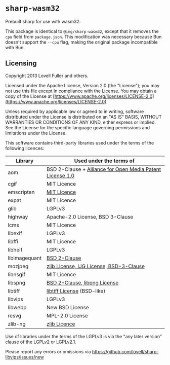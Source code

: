 # `sharp-wasm32`

Prebuilt sharp for use with wasm32.

This package is identical to `@img/sharp-wasm32`, except that it removes the `cpu` field from
`package.json`. This modification was necessary because Bun doesn't support the `--cpu` flag,
making the original package incompatible with Bun.

## Licensing

Copyright 2013 Lovell Fuller and others.

Licensed under the Apache License, Version 2.0 (the "License");
you may not use this file except in compliance with the License.
You may obtain a copy of the License at
[https://www.apache.org/licenses/LICENSE-2.0](https://www.apache.org/licenses/LICENSE-2.0)

Unless required by applicable law or agreed to in writing, software
distributed under the License is distributed on an "AS IS" BASIS,
WITHOUT WARRANTIES OR CONDITIONS OF ANY KIND, either express or implied.
See the License for the specific language governing permissions and
limitations under the License.

This software contains third-party libraries
used under the terms of the following licences:

| Library       | Used under the terms of                                                                                  |
| ------------- | -------------------------------------------------------------------------------------------------------- |
| aom           | BSD 2-Clause + [Alliance for Open Media Patent License 1.0](https://aomedia.org/license/patent-license/) |
| cgif          | MIT Licence                                                                                              |
| emscripten    | [MIT Licence](https://github.com/emscripten-core/emscripten/blob/main/LICENSE)                           |
| expat         | MIT Licence                                                                                              |
| glib          | LGPLv3                                                                                                   |
| highway       | Apache-2.0 License, BSD 3-Clause                                                                         |
| lcms          | MIT Licence                                                                                              |
| libexif       | LGPLv3                                                                                                   |
| libffi        | MIT Licence                                                                                              |
| libheif       | LGPLv3                                                                                                   |
| libimagequant | [BSD 2-Clause](https://github.com/lovell/libimagequant/blob/main/COPYRIGHT)                              |
| mozjpeg       | [zlib License, IJG License, BSD-3-Clause](https://github.com/mozilla/mozjpeg/blob/master/LICENSE.md)     |
| libnsgif      | MIT Licence                                                                                              |
| libspng       | [BSD 2-Clause, libpng License](https://github.com/randy408/libspng/blob/master/LICENSE)                  |
| libtiff       | [libtiff License](https://gitlab.com/libtiff/libtiff/blob/master/LICENSE.md) (BSD-like)                  |
| libvips       | LGPLv3                                                                                                   |
| libwebp       | New BSD License                                                                                          |
| resvg         | MPL-2.0 License                                                                                          |
| zlib-ng       | [zlib Licence](https://github.com/zlib-ng/zlib-ng/blob/develop/LICENSE.md)                               |

Use of libraries under the terms of the LGPLv3 is via the
"any later version" clause of the LGPLv2 or LGPLv2.1.

Please report any errors or omissions via
https://github.com/lovell/sharp-libvips/issues/new
